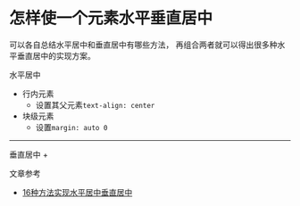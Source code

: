 # 怎样使一个元素水平垂直居中

可以各自总结水平居中和垂直居中有哪些方法，
再组合两者就可以得出很多种水平垂直居中的实现方案。

水平居中
+ 行内元素
  - 设置其父元素`text-align: center`
+ 块级元素
  - 设置`margin: auto 0`

--------------------------------------------------

垂直居中
+ 


文章参考

- [16种方法实现水平居中垂直居中](https://juejin.im/post/58f818bbb123db006233ab2a)

